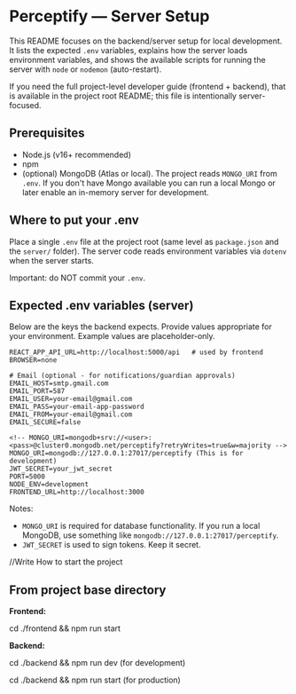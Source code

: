 # Perceptify — Server Setup

This README focuses on the backend/server setup for local development. It lists the expected `.env` variables, explains how the server loads environment variables, and shows the available scripts for running the server with `node` or `nodemon` (auto-restart).

If you need the full project-level developer guide (frontend + backend), that is available in the project root README; this file is intentionally server-focused.

## Prerequisites

- Node.js (v16+ recommended)
- npm
- (optional) MongoDB (Atlas or local). The project reads `MONGO_URI` from `.env`. If you don't have Mongo available you can run a local Mongo or later enable an in-memory server for development.

## Where to put your .env

Place a single `.env` file at the project root (same level as `package.json` and the `server/` folder). The server code reads environment variables via `dotenv` when the server starts.

Important: do NOT commit your `.env`.

## Expected .env variables (server)

Below are the keys the backend expects. Provide values appropriate for your environment. Example values are placeholder-only.

```
REACT_APP_API_URL=http://localhost:5000/api   # used by frontend
BROWSER=none

# Email (optional - for notifications/guardian approvals)
EMAIL_HOST=smtp.gmail.com
EMAIL_PORT=587
EMAIL_USER=your-email@gmail.com
EMAIL_PASS=your-email-app-password
EMAIL_FROM=your-email@gmail.com
EMAIL_SECURE=false

<!-- MONGO_URI=mongodb+srv://<user>:<pass>@cluster0.mongodb.net/perceptify?retryWrites=true&w=majority -->
MONGO_URI=mongodb://127.0.0.1:27017/perceptify (This is for development)
JWT_SECRET=your_jwt_secret
PORT=5000
NODE_ENV=development
FRONTEND_URL=http://localhost:3000
```

Notes:
- `MONGO_URI` is required for database functionality. If you run a local MongoDB, use something like `mongodb://127.0.0.1:27017/perceptify`.
- `JWT_SECRET` is used to sign tokens. Keep it secret.

//Write How to start the project


## From project base directory

**Frontend:**

cd ./frontend && npm run start

**Backend:**

cd ./backend && npm run dev (for development)

cd ./backend && npm run start (for production)
